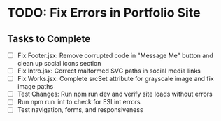 # TODO: Fix Errors in Portfolio Site

## Tasks to Complete
- [ ] Fix Footer.jsx: Remove corrupted code in "Message Me" button and clean up social icons section
- [ ] Fix Intro.jsx: Correct malformed SVG paths in social media links
- [ ] Fix Works.jsx: Complete srcSet attribute for grayscale image and fix image paths
- [ ] Test Changes: Run npm run dev and verify site loads without errors
- [ ] Run npm run lint to check for ESLint errors
- [ ] Test navigation, forms, and responsiveness
